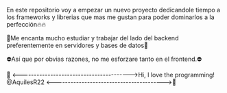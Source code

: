 En este repositorio voy a empezar un nuevo proyecto dedicandole tiempo a los frameworks y librerias que mas me gustan para poder dominarlos a la perfección​🔥​​🔥​



💎​Me encanta mucho estudiar y trabajar del lado del backend preferentemente en servidores y bases de datos💎​ 

⛔​Así que por obvias razones, no me esforzare tanto en el frontend.⛔​

💞️ <---------------------------------------->Hi, I love the programming! @AquilesR22 <---------------------------------------->💞​
